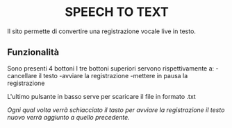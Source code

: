 <h1 align="center">SPEECH TO TEXT</h1>

Il sito permette di convertire una registrazione vocale live in testo. 

<h2 align="left" style="font-size:20px">Funzionalità</h2>

Sono presenti 4 bottoni
I tre bottoni superiori servono rispettivamente a:
    -cancellare il testo
    -avviare la registrazione
    -mettere in pausa la registrazione

L'ultimo pulsante in basso serve per scaricare il file in formato .txt 

*Ogni qual volta verrà schiacciato il tasto per avviare la registrazione il testo nuovo verrà aggiunto a quello precedente.*
